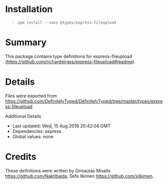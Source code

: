 # Installation
> `npm install --save @types/express-fileupload`

# Summary
This package contains type definitions for express-fileupload (https://github.com/richardgirges/express-fileupload#readme).

# Details
Files were exported from https://github.com/DefinitelyTyped/DefinitelyTyped/tree/master/types/express-fileupload

Additional Details
 * Last updated: Wed, 15 Aug 2018 20:42:04 GMT
 * Dependencies: express
 * Global values: none

# Credits
These definitions were written by Gintautas Miselis <https://github.com/Naktibalda>, Sefa Ilkimen <https://github.com/silkimen>.
